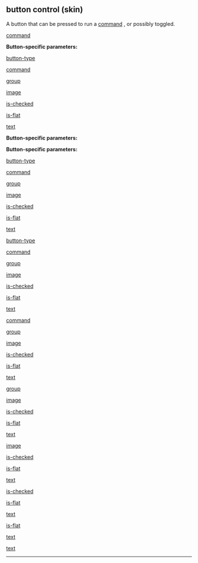 

 button control (skin)
-----------------------



 A button that can be pressed to run a
 [command](#/{skin}/commands) 
 , or possibly toggled.



[command](#/{skin}/commands)


**Button-specific parameters:** 


[button-type](#/{skin}/param/button-type) 

[command](#/{skin}/param/command) 

[group](#/{skin}/param/group) 

[image](#/{skin}/param/image) 

[is-checked](#/{skin}/param/is-checked) 

[is-flat](#/{skin}/param/is-flat) 

[text](#/{skin}/param/text) 









**Button-specific parameters:** 

**Button-specific parameters:**

[button-type](#/{skin}/param/button-type) 

[command](#/{skin}/param/command) 

[group](#/{skin}/param/group) 

[image](#/{skin}/param/image) 

[is-checked](#/{skin}/param/is-checked) 

[is-flat](#/{skin}/param/is-flat) 

[text](#/{skin}/param/text) 







[button-type](#/{skin}/param/button-type)

[command](#/{skin}/param/command) 

[group](#/{skin}/param/group) 

[image](#/{skin}/param/image) 

[is-checked](#/{skin}/param/is-checked) 

[is-flat](#/{skin}/param/is-flat) 

[text](#/{skin}/param/text) 






[command](#/{skin}/param/command)

[group](#/{skin}/param/group) 

[image](#/{skin}/param/image) 

[is-checked](#/{skin}/param/is-checked) 

[is-flat](#/{skin}/param/is-flat) 

[text](#/{skin}/param/text) 





[group](#/{skin}/param/group)

[image](#/{skin}/param/image) 

[is-checked](#/{skin}/param/is-checked) 

[is-flat](#/{skin}/param/is-flat) 

[text](#/{skin}/param/text) 




[image](#/{skin}/param/image)

[is-checked](#/{skin}/param/is-checked) 

[is-flat](#/{skin}/param/is-flat) 

[text](#/{skin}/param/text) 



[is-checked](#/{skin}/param/is-checked)

[is-flat](#/{skin}/param/is-flat) 

[text](#/{skin}/param/text) 


[is-flat](#/{skin}/param/is-flat)

[text](#/{skin}/param/text) 

[text](#/{skin}/param/text)


---


